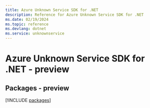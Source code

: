 ```yaml
---
title: Azure Unknown Service SDK for .NET
description: Reference for Azure Unknown Service SDK for .NET
ms.date: 02/19/2024
ms.topic: reference
ms.devlang: dotnet
ms.service: unknownservice
---
```

# Azure Unknown Service SDK for .NET - preview
## Packages - preview
[!INCLUDE [packages](unknown-service-index.md)]